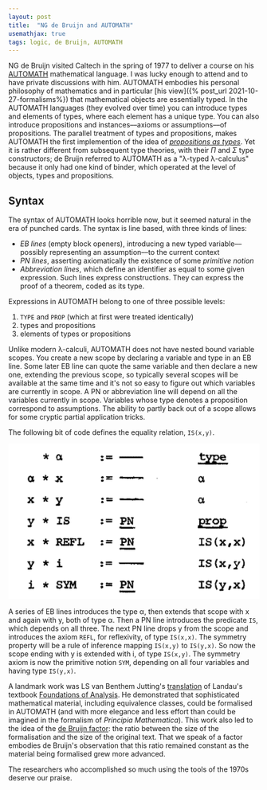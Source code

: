 ```yaml
---
layout: post
title:  "NG de Bruijn and AUTOMATH"
usemathjax: true 
tags: logic, de Bruijn, AUTOMATH
---
```


NG de Bruijn visited Caltech in the spring of 1977 to deliver a course on his [AUTOMATH](https://www.win.tue.nl/automath/) mathematical language. I was lucky enough to attend and to have private discussions with him. AUTOMATH embodies his personal philosophy of mathematics and in particular [his view]({% post_url 2021-10-27-formalisms%}) that mathematical objects are essentially typed. In the AUTOMATH languages (they evolved over time) you can introduce types and elements of types, where each element has a unique type. You can also introduce propositions and instances––axioms or assumptions––of propositions.
The parallel treatment of types and propositions, makes AUTOMATH the first implemention of the idea of [*propositions as types*](https://dl.acm.org/doi/10.1145/2699407). Yet it is rather different from subsequent type theories, with their $\Pi$ and $\Sigma$ type constructors; de Bruijn referred to AUTOMATH as a "λ-typed λ-calculus" because it only had one kind of binder, which operated at the level of objects, types and propositions.

## Syntax

The syntax of AUTOMATH looks horrible now, but it seemed natural in the era of punched cards. The syntax is line based, with three kinds of lines: 

- *EB lines* (empty block openers), introducing a new typed variable––possibly representing an assumption––to the current context
- *PN lines*, asserting axiomatically the existence of some *primitive notion* 
- *Abbreviation lines*, which define an identifier as equal to some given expression. Such lines express constructions. They can express the proof of a theorem, coded as its type.

Expressions in AUTOMATH belong to one of three possible levels:

1. `TYPE` and `PROP` (which at first were treated identically)
2. types and propositions
3. elements of types or propositions

Unlike modern λ-calculi, AUTOMATH does not have nested bound variable scopes. You create a new scope by declaring a variable and type in an EB line. Some later EB line can quote the same variable and then declare a new one, extending the previous scope, so typically several scopes will be available at the same time and it's not so easy to figure out which variables are currently in scope. A PN or abbreviation line will depend on all the variables currently in scope. Variables whose type denotes a proposition correspond to assumptions. The ability to partly back out of a scope allows for some cryptic partial application tricks.

The following bit of code defines the equality relation, `IS(x,y)`.

![AUTOMATH text](/images/AUTOMATH-book-equality.png)

A series of EB lines introduces the type α, then extends that scope with x and again with y, both of type α. Then a PN line introduces the predicate `IS`, which depends on all three. The next PN line drops y from the scope and introduces the axiom `REFL`, for reflexivity, of type `IS(x,x)`. The symmetry property will be a rule of inference mapping `IS(x,y)` to `IS(y,x)`. So now the scope ending with y is extended with i, of type `IS(x,y)`. The symmetry axiom is now the primitive notion `SYM`, depending on all four variables and having type `IS(y,x)`.

A landmark work was LS van Benthem Jutting's [translation](https://pure.tue.nl/ws/files/1710991/23183.pdf) of Landau's textbook [Foundations of Analysis](https://homepages.math.uic.edu/~kauffman/Landau.pdf). He demonstrated that sophisticated mathematical material, including equivalence classes, could be formalised in AUTOMATH (and with more elegance and less effort than could be imagined in the formalism of *Principia Mathematica*). This work also led to the idea of the [de Bruijn factor](https://www.cs.ru.nl/~freek/factor/): the ratio between the size of the formalisation and the size of the original text. That we speak of a factor embodies de Bruijn's observation that this ratio remained constant as the material being formalised grew more advanced.

The researchers who accomplished so much using the tools of the 1970s deserve our praise. 
